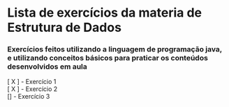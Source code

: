 # Lista de exercícios da materia de Estrutura de Dados

### Exercícios feitos utilizando a linguagem de programação java, e utilizando conceitos básicos para praticar os conteúdos desenvolvidos em aula

[ X ] - Exercício 1 </br>
[ X ] - Exercício 2 </br>
[] - Exercício 3 </br>